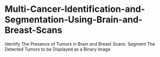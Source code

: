 # Multi-Cancer-Identification-and-Segmentation-Using-Brain-and-Breast-Scans
Identify The Presence of Tumors in Brain and Breast Scans. Segment The Detected Tumors to be Displayed as a Binary Image 
